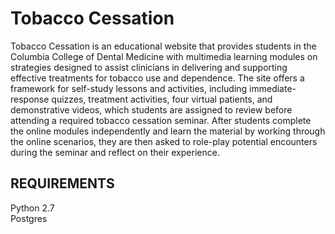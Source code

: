 Tobacco Cessation
==========


Tobacco Cessation is an educational website that provides students in the Columbia College of Dental Medicine with multimedia learning modules on strategies designed to assist clinicians in delivering and supporting effective treatments for tobacco use and dependence. The site offers a framework for self-study lessons and activities, including immediate-response quizzes, treatment activities, four virtual patients, and demonstrative videos, which students are assigned to review before attending a required tobacco cessation seminar. After students complete the online modules independently and learn the material by working through the online scenarios, they are then asked to role-play potential encounters during the seminar and reflect on their experience.


REQUIREMENTS
------------
Python 2.7  
Postgres  
